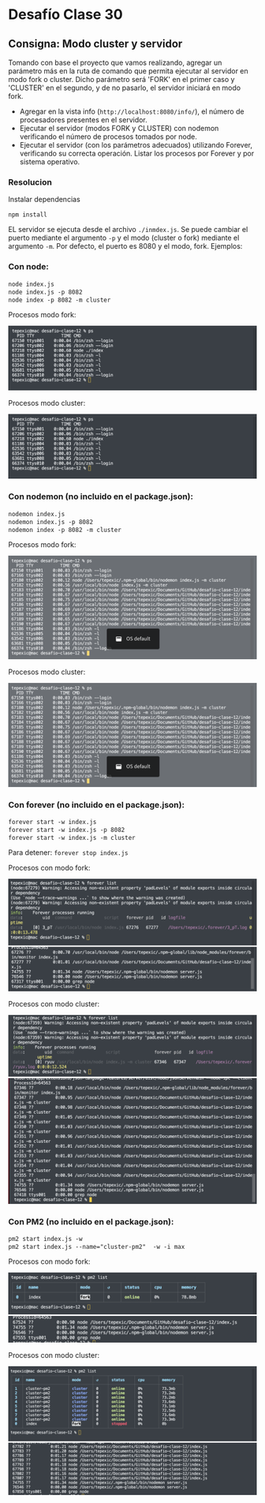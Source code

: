 # Desafío Clase 30

## Consigna: Modo cluster y servidor

Tomando con base el proyecto que vamos realizando, agregar un parámetro más en la ruta de comando que permita ejecutar al servidor en modo fork o cluster. Dicho parámetro será 'FORK' en el primer caso y 'CLUSTER' en el segundo, y de no pasarlo, el servidor iniciará en modo fork.

- Agregar en la vista info (`http://localhost:8080/info/`), el número de procesadores presentes en el servidor.
- Ejecutar el servidor (modos FORK y CLUSTER) con nodemon verificando el número de procesos tomados por node.
- Ejecutar el servidor (con los parámetros adecuados) utilizando Forever, verificando su correcta operación. Listar los procesos por Forever y por sistema operativo.

### Resolucion

Instalar dependencias

```
npm install
```

EL servidor se ejecuta desde el archivo `./inmdex.js`. Se puede cambiar el puerto mediante el argumento `-p` y el modo (cluster o fork) mediante el argumento `-m`. Por defecto, el puerto es 8080 y el modo, fork. Ejemplos:

### Con node:

```
node index.js
node index.js -p 8082
node index -p 8082 -m cluster
```

Procesos modo fork:

![Modo fork con node](./images/node-fork.png "Modo fork con node")

Procesos modo cluster:

![Modo cluster con node](./images/node-fork.png "Modo cluster con node")

### Con nodemon (no incluido en el package.json):

```
nodemon index.js
nodemon index.js -p 8082
nodemon index -p 8082 -m cluster
```

Procesos modo fork:

![Modo fork con nodemon](./images/nodemon-fork.png "Modo fork con nodemon")

Procesos modo cluster:

![Modo cluster con nodemon](./images/nodemon-fork.png "Modo cluster con nodemon")

### Con forever (no incluido en el package.json):

```
forever start -w index.js
forever start -w index.js -p 8082
forever start -w index.js -m cluster
```

Para detener: `forever stop index.js`

Procesos con modo fork:

![Modo fork con forever](./images/forever-list.png "Modo fork con forever")
![Modo fork con forever, procesos OS](./images/forever-os.png "Modo fork con forever, procesos OS")

Procesos con modo cluster:

![Modo cluster con forever](./images/forever-list-cluster.png "Modo cluster con forever")
![Modo cluster con forever, procesos OS](./images/forever-os-cluster.png "Modo cluster con forever, procesos OS")

### Con PM2 (no incluido en el package.json):

```
pm2 start index.js -w
pm2 start index.js --name="cluster-pm2"  -w -i max
```

Procesos con modo fork:

![Modo fork con pm2](./images/pm2-list.png "Modo fork con pm2")
![Modo fork con pm2, procesos OS](./images/pm2-os.png "Modo fork con pm2, procesos OS")

Procesos con modo cluster:

![Modo cluster con pm2](./images/pm2-list-cluster.png "Modo cluster con pm2")
![Modo cluster con pm2, procesos OS](./images/pm2-os-cluster.png "Modo cluster con pm2, procesos OS")
